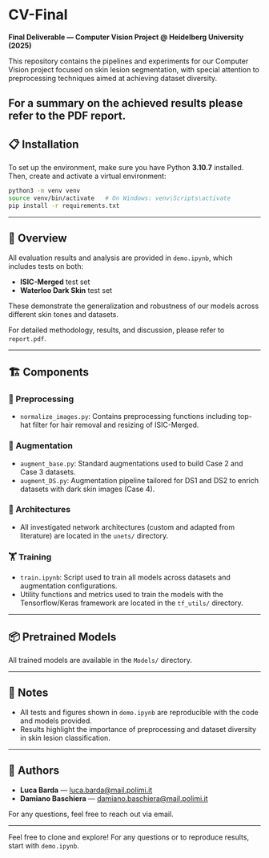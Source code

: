 # CV-Final  
**Final Deliverable — Computer Vision Project @ Heidelberg University (2025)**

This repository contains the pipelines and experiments for our Computer Vision project focused on skin lesion segmentation, with special attention to preprocessing techniques aimed at achieving dataset diversity.

For a summary on the achieved results please refer to the PDF report.
---

## 📋 Installation

To set up the environment, make sure you have Python **3.10.7** installed. Then, create and activate a virtual environment:

```bash
python3 -m venv venv
source venv/bin/activate   # On Windows: venv\Scripts\activate
pip install -r requirements.txt
```
---
## 🧪 Overview

All evaluation results and analysis are provided in `demo.ipynb`, which includes tests on both:

- **ISIC-Merged** test set  
- **Waterloo Dark Skin** test set  

These demonstrate the generalization and robustness of our models across different skin tones and datasets.

For detailed methodology, results, and discussion, please refer to `report.pdf`.

---

## 🏗️ Components

### 🧼 Preprocessing
- `normalize_images.py`: Contains preprocessing functions including top-hat filter for hair removal and resizing of ISIC-Merged.

### 🔧 Augmentation
- `augment_base.py`: Standard augmentations used to build Case 2 and Case 3 datasets.
- `augment_DS.py`: Augmentation pipeline tailored for DS1 and DS2 to enrich datasets with dark skin images (Case 4).

### 🧠 Architectures
- All investigated network architectures (custom and adapted from literature) are located in the `unets/` directory.

### 🏋️ Training
- `train.ipynb`: Script used to train all models across datasets and augmentation configurations.
- Utility functions and metrics used to train the models with the Tensorflow/Keras framework are located in the `tf_utils/` directory.

---

## 📦 Pretrained Models

All trained models are available in the `Models/` directory.  

---

## 📌 Notes

- All tests and figures shown in `demo.ipynb` are reproducible with the code and models provided.
- Results highlight the importance of preprocessing and dataset diversity in skin lesion classification.

---

## 👥 Authors

- **Luca Barda** — [luca.barda@mail.polimi.it](mailto:luca.barda@mail.polimi.it)  
- **Damiano Baschiera** — [damiano.baschiera@mail.polimi.it](mailto:damiano.baschiera@mail.polimi.it)  

For any questions, feel free to reach out via email.

---

Feel free to clone and explore! For any questions or to reproduce results, start with `demo.ipynb`.
